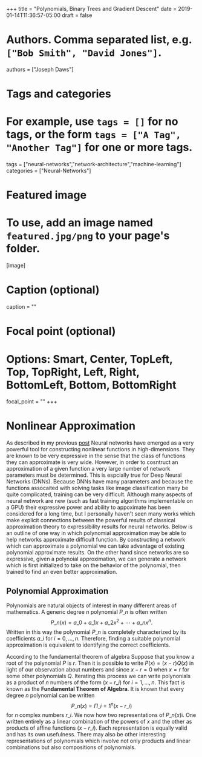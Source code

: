 +++
title = "Polynomials, Binary Trees and Gradient Descent"
date = 2019-01-14T11:36:57-05:00
draft = false

# Authors. Comma separated list, e.g. `["Bob Smith", "David Jones"]`.
authors = ["Joseph Daws"]

# Tags and categories
# For example, use `tags = []` for no tags, or the form `tags = ["A Tag", "Another Tag"]` for one or more tags.
tags = ["neural-networks","network-architecture","machine-learning"]
categories = ["Neural-Networks"]

# Featured image
# To use, add an image named `featured.jpg/png` to your page's folder. 
[image]
  # Caption (optional)
  caption = ""

  # Focal point (optional)
  # Options: Smart, Center, TopLeft, Top, TopRight, Left, Right, BottomLeft, Bottom, BottomRight
  focal_point = ""
+++

# Nonlinear Approximation
As described in my previous [post](https://joedaws.github.io/post/designing-neural-networks/ "Neural Network Design")
Neural networks have emerged as a very powerful tool for constructing
nonlinear functions in high-dimensions. They are known to be very expressive
in the sense that the class of functions they can approximate is very wide. 
However, in order to cosntruct an approximation of a given function 
a very large number of network parameters must be determined.
This is espcially true for Deep Neural Networks (DNNs).
Because DNNs have many parameters and because the functions 
assocaited with solving tasks like image classification 
many be quite complicated, training can be very difficult.
Although many aspects of neural network are new (such as fast training algorithms
implementable on a GPU) their expressive power and ability to appoximate
has been considered for a long time, but I personally haven't seen 
many works which make explicit connections between the powerful 
results of classical approximation theory to expressibility results for
neural networks. Below is an outline of one way in which polynomial approximation
may be able to help networks approximate difficult function. By constructing
a network which can approximate a polynomial we can take advantage of
existing polynomial approximate results. On the other hand since
networks are so expressive, given a polynoial approximation,
we can generate a network which is first initialized to take on the behavior of
the polynomial, then trained to find an even better approximation.

## Polynomial Approximation
Polynomials are natural objects of interest in many different areas of mathematics. 
A generic degree $n$ polynomial $P\_n$ is often written 
$$ P\_n(x) = a\_0 + a\_1 x + a\_2 x^2 + \cdots + a\_n x^n. $$
Written in this way the polynomial $P\_n$ is completely characterized
by its coefficients $a\_i$ for $i=0,...,n$. 
Therefore, finding a suitable polynomial approximation is equivalent to 
identifying the correct coefficients. 

According to the fundamental theorem of algebra 
Suppose that you know a root of the polynomial $P$ is $r$. Then 
it is possible to write
$P(x) = (x-r)Q(x)$ in light of our observation about numbers and
since $x-r = 0$ when $x=r$ for some other polynomials $Q$. 
Iterating this process we can write polynonials as 
a product of $n$ numbers of the form $(x-r\_i)$ for $i=1,\dots,n$. 
This fact is known as the __Fundamental Theorem of Algebra__.
It is known that every degree $n$ polynomial can be written
$$ P\_n(x) = \Pi\_{i=1}^n (x - r\_i) $$
for $n$ complex numbers $r\_i$.
We now how two representations of $P\_n(x)$i. One written 
entirely as a linear combination of the powers of $x$ and the other
as products of affine functions $(x-r\_i)$. 
Each representation is equally valid and has its own usefulness.
There may also be other interesting representations of polynomials
which involve not only products and linear combinations but also
compositions of polynomials. 

[1]:https://arxiv.org/abs/1611.00740
[2]:https://en.wikipedia.org/wiki/Tree_structure
